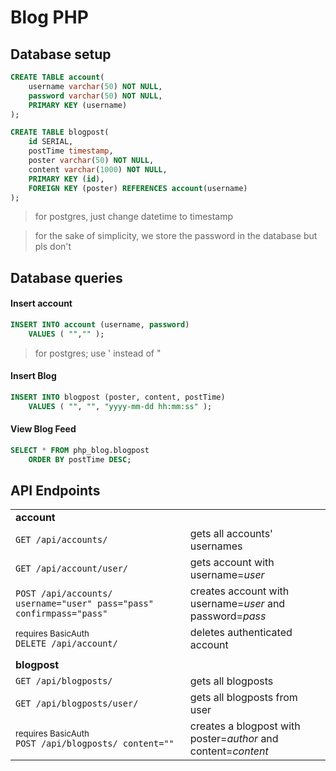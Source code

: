 # Blog PHP

## Database setup
```SQL
CREATE TABLE account(
    username varchar(50) NOT NULL, 
    password varchar(50) NOT NULL,
    PRIMARY KEY (username)
);

CREATE TABLE blogpost(
    id SERIAL,
    postTime timestamp,
    poster varchar(50) NOT NULL,
    content varchar(1000) NOT NULL,
    PRIMARY KEY (id),
    FOREIGN KEY (poster) REFERENCES account(username)
);
```
> for postgres, just change datetime to timestamp

> for the sake of simplicity, we store the password in the database but pls don't

## Database queries
#### Insert account
```SQL
INSERT INTO account (username, password) 
    VALUES ( "","" );
```

> for postgres; use ' instead of "

#### Insert Blog
```SQL
INSERT INTO blogpost (poster, content, postTime) 
    VALUES ( "", "", "yyyy-mm-dd hh:mm:ss" );
```

#### View Blog Feed
```SQL
SELECT * FROM php_blog.blogpost 
    ORDER BY postTime DESC;
```

## API Endpoints
|||
|-|-|
|**account**||
|`GET /api/accounts/`|gets all accounts' usernames|
|`GET /api/account/user/`|gets account with username=*user*|
|`POST /api/accounts/ username="user" pass="pass" confirmpass="pass"`|creates account with username=*user* and password=*pass*|
|<sub>requires BasicAuth</sub><br>`DELETE /api/account/`|deletes authenticated account|
|||
|**blogpost**||
|`GET /api/blogposts/`|gets all blogposts|
|`GET /api/blogposts/user/`|gets all blogposts from user|
|<sub>requires BasicAuth</sub><br>`POST /api/blogposts/ content=""`|creates a blogpost with<br>poster=*author* and<br>content=*content*|